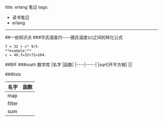 title: erlang 笔记 
tags: 
- 读书笔记
- erlang
---

##一些知识点
###华氏温度(f)----摄氏温度(c)之间的转化公式

```
f = 32 + c* 9/5
**example:**
c = 40,f=32+72=104.
```




##BIF
###math
	数学库
|名字 |函数|
|----|-----|
|sqrt|开平方根|
|||


###lists

|名字 |函数|
|----|-----|
|map||
|filter||
|sum||





